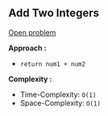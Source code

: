 ## Add Two Integers

[Open problem](https://leetcode.com/problems/add-two-integers/)

**Approach :**<br>

- `return num1 + num2`

**Complexity :**<br>

- Time-Complexity: `O(1)`
- Space-Complexity: `O(1)`
